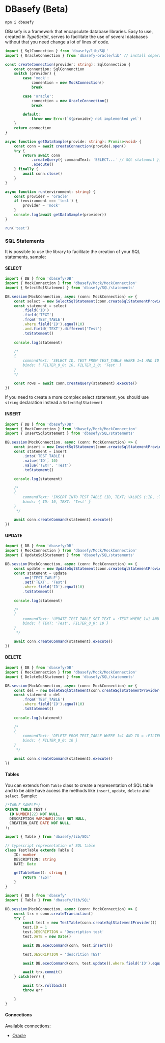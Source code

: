 # DBasefy (Beta)

```
npm i dbasefy
```

DBasefy is a framework that encapsulate database libraries. Easy to use, created in *TypeScript*, serves to facilitate the use of several databases without that you need change a lot of lines of code.

```typescript
import { SqlConnection } from 'dbasefy/lib/SQL'
import { OracleConnection } from 'dbasefy-oracle/lib' // install separately

const createConnection(provider: string): SqlConnection {
    const connention: SqlConnenction
    switch (provider) {
        case 'mock': 
            connention = new MockConnection()
            break

        case 'oracle': 
            connection = new OracleConnection()
            break

        default:
            throw new Error(`${provider} not implemented yet`)
    }
    return connection
}

async function getDataSample(provide: string): Promise<void> {
    const conn = await createConnection(provide).open()
    try {
        return await conn
            .createQuery({ commandText: 'SELECT...' // SQL statement })
            .execute()
    } finally {
        await conn.close()
    }
}

async function run(environment: string) {
    const provider = 'oracle'
    if (environment === 'test') {
        provider = 'mock'
    }
    console.log(await getDataSample(provider))
}

run('test')
```

### SQL Statements

It is possible to use the library to facilitate the creation of your SQL statements, sample:

#### SELECT

```typescript
import { DB } from 'dbasefy/DB'
import { MockConnection } from 'dbasefy/Mock/MockConnection'
import { SelectSqlStatement } from 'dbasefy/SQL/statements'

DB.session(MockConnection, async (conn: MockConnection) => {
    const select = new SelectSqlStatement(conn.createSqlStatementProvider())
    const statement = select
        .field('ID')
        .field('TEXT')
        .from('TEST_TABLE')
        .where.field('ID').equal(10)
        .and.field('TEXT').different('Test')
        .toStatement()
  
    console.log(statement)

    /*
    {
        commandText: 'SELECT ID, TEXT FROM TEST_TABLE WHERE 1=1 AND ID = :FILTER_0_0 AND TEXT != :FILTER_1_0'
        binds: { FILTER_0_0: 10, FILTER_1_0: 'Test' }
    }
    */

    const rows = await conn.createQuery(statement).execute()
})
```

If you need to create a more complex select statement, you should use `string` declaration instead a `SelectSqlStatement`

#### INSERT

```typescript
import { DB } from 'dbasefy/DB'
import { MockConnection } from 'dbasefy/Mock/MockConnection'
import { InsertSqlStatement } from 'dbasefy/SQL/statements'

DB.session(MockConnection, async (conn: MockConnection) => {
    const insert = new InsertSqlStatement(conn.createSqlStatementProvider())
    const statement = insert
        .into('TEST_TABLE')
        .value('ID', 10)
        .value('TEXT', 'Test')
        .toStatement()
  
    console.log(statement)

    /*
    { 
        commandText: 'INSERT INTO TEST_TABLE (ID, TEXT) VALUES (:ID, :TEXT)',
        binds: { ID: 10, TEXT: 'Test' } 
    }
     */

    await conn.createCommand(statement).execute()
})
```

#### UPDATE

```typescript
import { DB } from 'dbasefy/DB'
import { MockConnection } from 'dbasefy/Mock/MockConnection'
import { UpdateSqlStatement } from 'dbasefy/SQL/statements'

DB.session(MockConnection, async (conn: MockConnection) => {
    const update = new UpdateSqlStatement(conn.createSqlStatementProvider())
    const statement = update
        .on('TEST_TABLE')
        .set('TEXT', 'Test')
        .where.field('ID').equal(10)
        .toStatement()
  
    console.log(statement)

    /*
    { 
        commandText: 'UPDATE TEST_TABLE SET TEXT = :TEXT WHERE 1=1 AND ID = :FILTER_0_0',
        binds: { TEXT: 'Test', FILTER_0_0: 10 } 
    }
     */

    await conn.createCommand(statement).execute()
})
```

#### DELETE

```typescript
import { DB } from 'dbasefy/DB'
import { MockConnection } from 'dbasefy/Mock/MockConnection'
import { DeleteSqlStatement } from 'dbasefy/SQL/statements'

DB.session(MockConnection, async (conn: MockConnection) => {
    const del = new DeleteSqlStatement(conn.createSqlStatementProvider())
    const statement = del
        .from('TEST_TABLE')
        .where.field('ID').equal(10)
        .toStatement()
  
    console.log(statement)

    /*
    { 
        commandText: 'DELETE FROM TEST_TABLE WHERE 1=1 AND ID = :FILTER_0_0',
        binds: { FILTER_0_0: 10 }
    }
     */

    await conn.createCommand(statement).execute()
})
```

#### Tables

You can extends from `Table` class to create a representation of SQL table and to be able have access the methods like `insert`, `update`, `delete` and `select`. Sample:

```sql
/*TABLE SAMPLE*/
CREATE TABLE TEST (
  ID NUMBER(22) NOT NULL,
  DESCRIPTION VARCHAR2(250) NOT NULL,
  CREATION_DATE DATE NOT NULL,
);
```

```typescript
import { Table } from 'dbasefy/lib/SQL'

// typescript representation of SQL table
class TestTable extends Table {
    ID: number
    DESCRIPTION: string
    DATE: Date

    getTableName(): string {
        return 'TEST'
    }
}
```

```typescript
import { DB } from 'dbasefy'
import { Table } from 'dbasefy/lib/SQL'

DB.session(MockConnection, async (conn: MockConnection) => {
    const trx = conn.createTransaction()
    try {
        const test = new TestTable(conn.createSqlStatementProvider())
        test.ID = 1
        test.DESCRIPTION = 'Description test'
        test.DATE = new Date()

        await DB.execCommand(conn, test.insert())

        test.DESCRIPTION = 'descrition TEST'

        await DB.execCommand(conn, test.update().where.field('ID').equal(1))

        await trx.commit()
    } catch(err) {

        await trx.rollback()
        throw err

    }
}
```

#### Connections

Available connections:

- [Oracle](https://www.npmjs.com/package/dbasefy-oracle)
